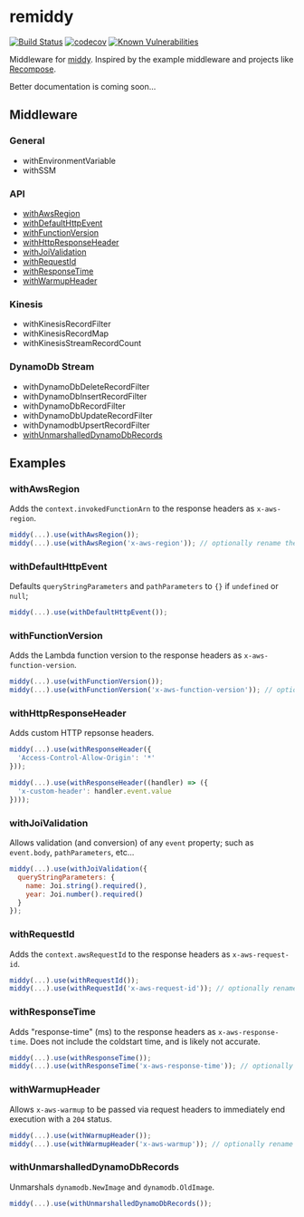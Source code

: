 # remiddy
[![Build Status](https://travis-ci.org/i-am-kenny/remiddy.svg?branch=master)](https://travis-ci.org/i-am-kenny/remiddy)
[![codecov](https://codecov.io/gh/i-am-kenny/remiddy/branch/master/graph/badge.svg)](https://codecov.io/gh/i-am-kenny/remiddy)
[![Known Vulnerabilities](https://snyk.io/test/github/i-am-kenny/remiddy/badge.svg?targetFile=package.json)](https://snyk.io/test/github/i-am-kenny/remiddy?targetFile=package.json)

Middleware for [middy](https://github.com/middyjs/middy). Inspired by the example middleware and projects like [Recompose](https://github.com/acdlite/recompose).

Better documentation is coming soon...

## Middleware
### General
- withEnvironmentVariable
- withSSM

### API
- [withAwsRegion](#withawsregion)
- [withDefaultHttpEvent](#withdefaulthttpevent)
- [withFunctionVersion](#withfunctionversion)
- [withHttpResponseHeader](#withhttpresponseheader)
- [withJoiValidation](#withjoivalidation)
- [withRequestId](#withrequestid)
- [withResponseTime](#withresponsetime)
- [withWarmupHeader](#withwarmupheader)

### Kinesis
- withKinesisRecordFilter
- withKinesisRecordMap
- withKinesisStreamRecordCount

### DynamoDb Stream
- withDynamoDbDeleteRecordFilter
- withDynamoDbInsertRecordFilter
- withDynamoDbRecordFilter
- withDynamoDbUpdateRecordFilter
- withDynamodbUpsertRecordFilter
- [withUnmarshalledDynamoDbRecords](#withunmarshalleddynamodbrecords)

## Examples
### withAwsRegion
Adds the `context.invokedFunctionArn` to the response headers as `x-aws-region`.
```javascript
middy(...).use(withAwsRegion());
middy(...).use(withAwsRegion('x-aws-region')); // optionally rename the header
```

### withDefaultHttpEvent
Defaults `queryStringParameters` and `pathParameters` to `{}` if `undefined` or `null`;
```javascript
middy(...).use(withDefaultHttpEvent());
```

### withFunctionVersion
Adds the Lambda function version to the response headers as `x-aws-function-version`.
```javascript
middy(...).use(withFunctionVersion());
middy(...).use(withFunctionVersion('x-aws-function-version')); // optionally rename the header
```

### withHttpResponseHeader
Adds custom HTTP repsonse headers.
```javascript
middy(...).use(withResponseHeader({
  'Access-Control-Allow-Origin': '*'
}));

middy(...).use(withResponseHeader((handler) => ({
  'x-custom-header': handler.event.value
})));
```

### withJoiValidation
Allows validation (and conversion) of any `event` property; such as `event.body`, `pathParameters`, etc...
```javascript
middy(...).use(withJoiValidation({
  queryStringParameters: {
    name: Joi.string().required(),
    year: Joi.number().required()
  }
});
```

### withRequestId
Adds the `context.awsRequestId` to the response headers as `x-aws-request-id`.
```javascript
middy(...).use(withRequestId());
middy(...).use(withRequestId('x-aws-request-id')); // optionally rename the header
```

### withResponseTime
Adds "response-time" (ms) to the response headers as `x-aws-response-time`. Does not include the coldstart time, and is likely not accurate.
```javascript
middy(...).use(withResponseTime());
middy(...).use(withResponseTime('x-aws-response-time')); // optionally rename the header
```

### withWarmupHeader
Allows `x-aws-warmup` to be passed via request headers to immediately end execution with a `204` status.
```javascript
middy(...).use(withWarmupHeader());
middy(...).use(withWarmupHeader('x-aws-warmup')); // optionally rename the header
```

### withUnmarshalledDynamoDbRecords
Unmarshals `dynamodb.NewImage` and `dynamodb.OldImage`.
```javascript
middy(...).use(withUnmarshalledDynamoDbRecords());
```

